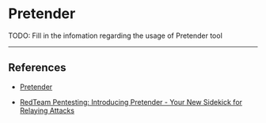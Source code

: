 # Pretender

TODO: Fill in the infomation regarding the usage of Pretender tool

---
## References

- [Pretender](https://github.com/RedTeamPentesting/pretender)

- [RedTeam Pentesting: Introducing Pretender - Your New Sidekick for Relaying Attacks](https://blog.redteam-pentesting.de/2022/introducing-pretender/)